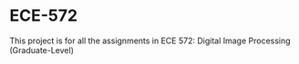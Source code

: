 # ECE-572
This project is for all the assignments in ECE 572: Digital Image Processing (Graduate-Level)

